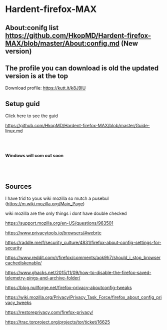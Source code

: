 # Hardent-firefox-MAX

## About:conifg list https://github.com/HkopMD/Hardent-firefox-MAX/blob/master/About:config.md (New version)









## The profile you can download is old the updated version is at the top










Download profile: https://kutt.it/k8J9IU


## Setup guid

Click here to see the guid

https://github.com/HkopMD/Hardent-firefox-MAX/blob/master/Guide-linux.md

<br>
<br>

**Windows will com out soon**

<br>
<br>


## **Sources**

I have trid to yous wiki mozilla so mutch a pusebul (https://m.wiki.mozilla.org/Main_Page)

wiki mozilla are the only things i dont have double checked





https://support.mozilla.org/en-US/questions/963501

https://www.privacytools.io/browsers/#webrtc

https://raddle.me/f/security_culture/4831/firefox-about-config-settings-for-security

https://www.reddit.com/r/firefox/comments/aok9h7/should_i_stop_browsercachediskenable/

https://www.ghacks.net/2015/11/09/how-to-disable-the-firefox-saved-telemetry-pings-and-archive-folder/

https://blog.nullforge.net/firefox-privacy-aboutconfig-tweaks

https://wiki.mozilla.org/Privacy/Privacy_Task_Force/firefox_about_config_privacy_tweeks

https://restoreprivacy.com/firefox-privacy/

https://trac.torproject.org/projects/tor/ticket/16625

